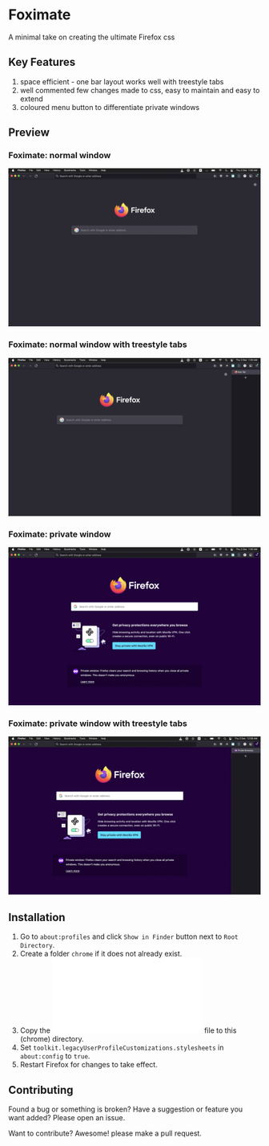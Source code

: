 # Foximate

A minimal take on creating the ultimate Firefox css

## Key Features
1. space efficient - one bar layout works well with treestyle tabs
2. well commented few changes made to css, easy to maintain and easy to extend
3. coloured menu button to differentiate private windows

## Preview

### Foximate: normal window
![Foximate Preview: normal window ](/images/Foximate-normal.png?raw=true "Foximate Preview: normal window")

### Foximate: normal window with treestyle tabs
![Foximate Preview: normal window with treestyle tabs](/images/Foximate-normal-treestyle.png?raw=true "Foximate Preview: normal window with treestyle tabs")

### Foximate: private window
![Foximate Preview: private window](/images/Foximate-private.png?raw=true "Foximate Preview: private window")

### Foximate: private window with treestyle tabs
![Foximate Preview: private window with treestyle tabs](/images/Foximate-private-treestyle.png?raw=true "Foximate Preview: private window with treestyle tabs")

## Installation

1. Go to `about:profiles` and click `Show in Finder` button next to `Root Directory`.
2. Create a folder `chrome` if it does not already exist.
3. Copy the ![userChrome.css](/userChrome.css "link to Foximate css code") file to this (chrome) directory.
4. Set `toolkit.legacyUserProfileCustomizations.stylesheets` in `about:config` to `true`.
5. Restart Firefox for changes to take effect.

## Contributing
Found a bug or something is broken?
Have a suggestion or feature you want added?
Please open an issue.

Want to contribute? Awesome! please make a pull request.
